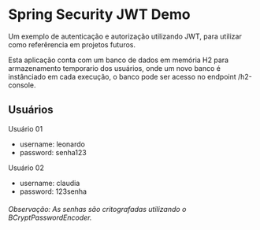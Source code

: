 # Spring Security JWT Demo

Um exemplo de autenticação e autorização utilizando JWT, para utilizar como referêrencia em projetos futuros.

Esta aplicação conta com um banco de dados em memória H2 para armazenamento temporario dos usuários, onde um novo banco é instânciado em cada execução, o banco pode ser acesso no endpoint /h2-console.

## Usuários

Usuário 01
- username: leonardo
- password: senha123

Usuário 02
- username: claudia
- password: 123senha

###### Observação: As senhas são critografadas utilizando o BCryptPasswordEncoder.